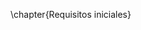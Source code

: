 \chapter{Requisitos iniciales}

<!--
  Se deberá presentar, según la metodología, un resumen de los requisitos
  aportados en el Anexo de "Especificaciones del sistema" mediante casos de
  uso, historias de usuario, etc.
-->
